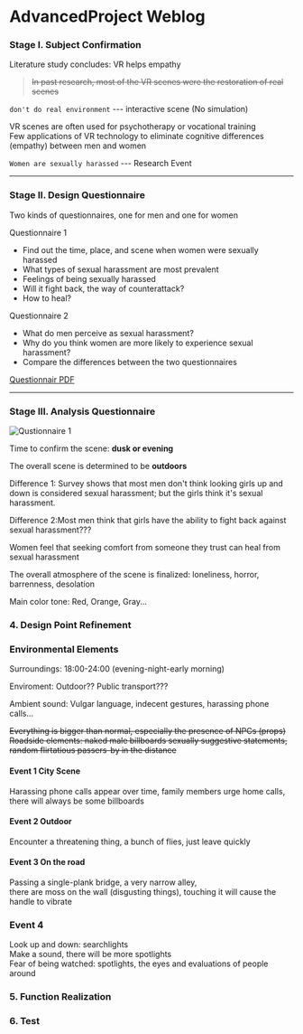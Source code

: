 # AdvancedProject Weblog 

### Stage I. Subject Confirmation  
Literature study concludes: VR helps empathy  
> ~~In past research, most of the VR scenes were the restoration of real scenes~~    

`don't do real environment` --- interactive scene (No simulation)  

VR scenes are often used for psychotherapy or vocational training  
Few applications of VR technology to eliminate cognitive differences (empathy) between men and women

`Women are sexually harassed` --- Research Event
***

### Stage II. Design Questionnaire  
Two kinds of questionnaires, one for men and one for women   

Questionnaire 1  
- Find out the time, place, and scene when women were sexually harassed  
- What types of sexual harassment are most prevalent
- Feelings of being sexually harassed
- Will it fight back, the way of counterattack?
- How to heal?

Questionnaire 2
- What do men perceive as sexual harassment?
- Why do you think women are more likely to experience sexual harassment?
- Compare the differences between the two questionnaires

[Questionnair PDF](https://github.com/Yid1331/AdvancedProject_Weblog/tree/main/Questionnaire)


***

### Stage III. Analysis Questionnaire

![Qustionnaire 1](https://user-images.githubusercontent.com/81423727/203316138-773ebbd4-8efa-440f-85e6-efb44aecda5a.png)










Time to confirm the scene: **dusk or evening**

The overall scene is determined to be **outdoors**

Difference 1: Survey shows that most men don't think looking girls up and down is considered sexual harassment; but the girls think it's sexual harassment.

Difference 2:Most men think that girls have the ability to fight back against sexual harassment???

Women feel that seeking comfort from someone they trust can heal from sexual harassment

The overall atmosphere of the scene is finalized: loneliness, horror, barrenness, desolation

Main color tone: Red, Orange, Gray...


### 4. Design Point Refinement

### Environmental Elements

Surroundings: 18:00-24:00 (evening-night-early morning)

Enviroment: Outdoor?? Public transport???

Ambient sound: Vulgar language, indecent gestures, harassing phone calls...

~~Everything is bigger than normal, especially the presence of NPCs (props)~~  
~~Roadside elements: naked male billboards sexually suggestive statements, random flirtatious passers-by in the distance~~

#### Event 1   City Scene  
Harassing phone calls appear over time, family members urge home calls, there will always be some billboards  

#### Event 2  Outdoor  
Encounter a threatening thing, a bunch of flies, just leave quickly

#### Event 3  On the road  
Passing a single-plank bridge, a very narrow alley,   
there are moss on the wall (disgusting things), touching it will cause the handle to vibrate

### Event 4 
Look up and down: searchlights  
Make a sound, there will be more spotlights  
Fear of being watched: spotlights, the eyes and evaluations of people around









### 5. Function Realization
### 6. Test
